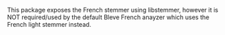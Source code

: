 This package exposes the French stemmer using libstemmer, however it is NOT required/used by the default Bleve French anayzer which uses the French light stemmer instead.